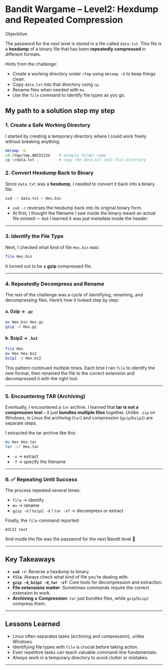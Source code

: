 


# Bandit Wargame – Level2: Hexdump and Repeated Compression

 Objecktive
 
The password for the next level is stored in a file called `data.txt`. This file is a **hexdump** of a binary file that has been **repeatedly compressed** in different formats.  

 Hints from the challenge:
- Create a working directory under `/tmp` using `mktemp -d` to keep things clean.
- Copy `data.txt` into that directory using `cp`.
- Rename files when needed with `mv`.
- Use the `file` command to identify file types as you go.



## My path to a solution step my step

### 1. Create a Safe Working Directory
I started by creating a temporary directory where I could work freely without breaking anything:
```bash
mktemp -d
cd /tmp/tmp.ABCD1234    # example folder name
cp ~/data.txt .         # copy the data.txt into this directory
````



### 2. Convert Hexdump Back to Binary

Since `data.txt` was a **hexdump**, I needed to convert it back into a binary file:

```bash
xxd -r data.txt > Hex.bin
```

* `xxd -r` reverses the hexdump back into its original binary form.
* At first, I thought the filename I saw inside the binary meant an actual file existed — but I learned it was just metadata inside the header.

---

### 3.  Identify the File Type

Next, I checked what kind of file `Hex.bin` was:

```bash
file Hex.bin
```

It turned out to be a **gzip** compressed file.

---

### 4.  Repeatedly Decompress and Rename

The rest of the challenge was a cycle of identifying, renaming, and decompressing files.
Here’s how it looked step by step:

#### a. Gzip → `.gz`

```bash
mv Hex.bin Hex.gz
gzip -d Hex.gz
```

#### b. Bzip2 → `.bz2`

```bash
file Hex
mv Hex Hex.bz2
bzip2 -d Hex.bz2
```

This pattern continued multiple times. Each time I ran `file` to identify the new format, then renamed the file to the correct extension and decompressed it with the right tool.

---

### 5.  Encountering TAR (Archiving)

Eventually, I encountered a `tar` archive.
I learned that **tar is not a compression tool** – it just **bundles multiple files** together. Unlike `.zip` on Windows, in Linux the archiving (`tar`) and compression (`gzip`/`bzip2`) are separate steps.

I extracted the tar archive like this:

```bash
mv Hex Hex.tar
tar -xf Hex.tar
```

* `-x` → extract
* `-f` → specify the filename

---

### 6. ✅ Repeating Until Success

The process repeated several times:

* `file` → identify
* `mv` → rename
* `gzip -d` / `bzip2 -d` / `tar -xf` → decompress or extract

Finally, the `file` command reported:

```
ASCII text
```

And inside the file was the password for the next Bandit level 🎉

---

##  Key Takeaways

* **`xxd -r`**: Reverse a hexdump to binary.
* **`file`**: Always check what kind of file you're dealing with.
* **`gzip -d`, `bzip2 -d`, `tar -xf`**: Core tools for decompression and extraction.
* **File extensions matter**: Sometimes commands require the correct extension to work.
* **Archiving ≠ Compression**: `tar` just bundles files, while `gzip`/`bzip2` compress them.

---

##  Lessons Learned

* Linux often separates tasks (archiving and compression), unlike Windows.
* Identifying file types with `file` is crucial before taking action.
* Even repetitive tasks can teach valuable command-line fundamentals.
* Always work in a temporary directory to avoid clutter or mistakes.

---
